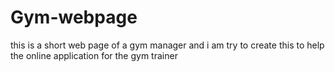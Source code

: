 # Gym-webpage
this is a short web page of a gym manager
and i am try to create this to help the online application for the gym trainer
